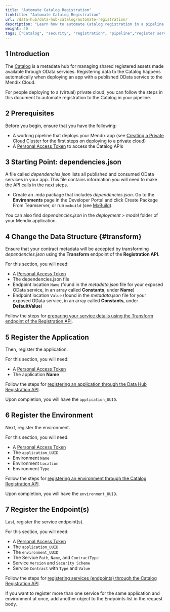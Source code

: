 ```yaml
---
title: "Automate Catalog Registration"
linktitle: "Automate Catalog Registration"
url: /data-hub/data-hub-catalog/automate-registration/
description: "Learn how to automate Catalog registration in a pipeline deploying to a (virtual) private Cloud."
weight: 40
tags: ["Catalog", "security", "registration", "pipeline","register services"]
---
```


## 1 Introduction

The [Catalog](/data-hub/data-hub-catalog/) is a metadata hub for managing shared registered assets made available through OData services. Registering data to the Catalog happens automatically when deploying an app with a published OData service to the Mendix Cloud. 

For people deploying to a (virtual) private cloud, you can follow the steps in this document to automate registration to the Catalog in your pipeline.

## 2 Prerequisites

Before you begin, ensure that you have the following:

* A working pipeline that deploys your Mendix app (see [Creating a Private Cloud Cluster](/developerportal/deploy/private-cloud-cluster/) for the first steps on deploying to a private cloud)
* A [Personal Access Token](/developerportal/community-tools/mendix-profile/#pat) to access the Catalog APIs

## 3 Starting Point: dependencies.json

A file called *dependencies.json* lists all published and consumed OData services in your app. This file contains information you will need to make the API calls in the next steps.

* Create an .mda package that includes *dependencies.json*. 
Go to the **Environments** page in the Developer Portal and click Create Package From Teamserver, or run `mxbuild` (see [MxBuild](/refguide/mxbuild/)).

You can also find *dependencies.json* in the *deployment > model* folder of your Mendix application. 

## 4 Change the Data Structure {#transform}

Ensure that your contract metadata will be accepted by transforming *dependencies.json* using the **Transform** endpoint of the **Registration API**.

For this section, you will need:

* A [Personal Access Token](/developerportal/community-tools/mendix-profile/#pat)
* The dependencies.json file 
* Endpoint location `Name` (found in the *metadata.json* file for your exposed OData service, in an array called **Constants**, under **Name**)
* Endpoint location `Value` (found in the *metadata.json* file for your exposed OData service, in an array called **Constants**, under **DefaultValue**)

Follow the steps for [preparing your service details using the Transform endpoint of the Registration API](/data-hub/data-hub-catalog/register-data/#transform-api).

## 5 Register the Application

Then, register the application.

For this section, you will need: 

* A [Personal Access Token](/developerportal/community-tools/mendix-profile/#pat)
* The application **Name**

Follow the steps for [registering an application through the Data Hub Registration API](/data-hub/data-hub-catalog/register-data/#register-application).

Upon completion, you will have the `application_UUID`.

## 6 Register the Environment 

Next, register the environment.

For this section, you will need:

* A [Personal Access Token](/developerportal/community-tools/mendix-profile/#pat)
* The `application_UUID`
* Environment `Name`
* Environment `Location`
* Environment `Type`

Follow the steps for [registering an environment through the Catalog Registration API](/data-hub/data-hub-catalog/register-data/#register-environment).

Upon completion, you will have the `environment_UUID`.

## 7 Register the Endpoint(s)

Last, register the service endpoint(s).

For this section, you will need:

* A [Personal Access Token](/developerportal/community-tools/mendix-profile/#pat)
* The `application_UUID`
* The `environment_UUID`
* The Service `Path`, `Name`, and `ContractType`
* Service `Version` and `Security Scheme`
* Service `Contract` with `Type` and `Value`

Follow the steps for [registering services (endpoints) through the Catalog Registration API](/data-hub/data-hub-catalog/register-data/#register-services).

If you want to register more than one service for the same application and environment at once, add another object to the Endpoints list in the request body.
